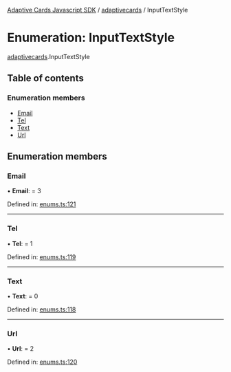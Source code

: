 [Adaptive Cards Javascript SDK](../README.md) / [adaptivecards](../modules/adaptivecards.md) / InputTextStyle

# Enumeration: InputTextStyle

[adaptivecards](../modules/adaptivecards.md).InputTextStyle

## Table of contents

### Enumeration members

- [Email](adaptivecards.inputtextstyle.md#email)
- [Tel](adaptivecards.inputtextstyle.md#tel)
- [Text](adaptivecards.inputtextstyle.md#text)
- [Url](adaptivecards.inputtextstyle.md#url)

## Enumeration members

### Email

• **Email**: = 3

Defined in: [enums.ts:121](https://github.com/microsoft/AdaptiveCards/blob/0938a1f10/source/nodejs/adaptivecards/src/enums.ts#L121)

___

### Tel

• **Tel**: = 1

Defined in: [enums.ts:119](https://github.com/microsoft/AdaptiveCards/blob/0938a1f10/source/nodejs/adaptivecards/src/enums.ts#L119)

___

### Text

• **Text**: = 0

Defined in: [enums.ts:118](https://github.com/microsoft/AdaptiveCards/blob/0938a1f10/source/nodejs/adaptivecards/src/enums.ts#L118)

___

### Url

• **Url**: = 2

Defined in: [enums.ts:120](https://github.com/microsoft/AdaptiveCards/blob/0938a1f10/source/nodejs/adaptivecards/src/enums.ts#L120)
